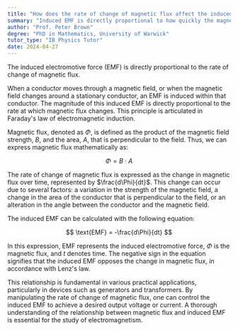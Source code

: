 ```yaml
---
title: "How does the rate of change of magnetic flux affect the induced EMF?"
summary: "Induced EMF is directly proportional to how quickly the magnetic flux changes."
author: "Prof. Peter Brown"
degree: "PhD in Mathematics, University of Warwick"
tutor_type: "IB Physics Tutor"
date: 2024-04-27
---
```


The induced electromotive force (EMF) is directly proportional to the rate of change of magnetic flux.

When a conductor moves through a magnetic field, or when the magnetic field changes around a stationary conductor, an EMF is induced within that conductor. The magnitude of this induced EMF is directly proportional to the rate at which magnetic flux changes. This principle is articulated in Faraday's law of electromagnetic induction.

Magnetic flux, denoted as $\Phi$, is defined as the product of the magnetic field strength, $B$, and the area, $A$, that is perpendicular to the field. Thus, we can express magnetic flux mathematically as:

$$
\Phi = B \cdot A
$$

The rate of change of magnetic flux is expressed as the change in magnetic flux over time, represented by $\frac{d\Phi}{dt}$. This change can occur due to several factors: a variation in the strength of the magnetic field, a change in the area of the conductor that is perpendicular to the field, or an alteration in the angle between the conductor and the magnetic field.

The induced EMF can be calculated with the following equation:

$$
\text{EMF} = -\frac{d\Phi}{dt}
$$

In this expression, EMF represents the induced electromotive force, $\Phi$ is the magnetic flux, and $t$ denotes time. The negative sign in the equation signifies that the induced EMF opposes the change in magnetic flux, in accordance with Lenz's law.

This relationship is fundamental in various practical applications, particularly in devices such as generators and transformers. By manipulating the rate of change of magnetic flux, one can control the induced EMF to achieve a desired output voltage or current. A thorough understanding of the relationship between magnetic flux and induced EMF is essential for the study of electromagnetism.
    